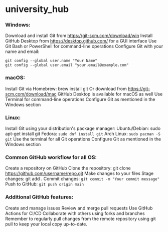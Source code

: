 # university_hub

### Windows:
Download and install Git from https://git-scm.com/download/win
Install GitHub Desktop from https://desktop.github.com/ for a GUI interface
Use Git Bash or PowerShell for command-line operations
Configure Git with your name and email:
```
git config --global user.name "Your Name"
git config --global user.email "your.email@example.com"
```

### macOS:
Install Git via Homebrew: brew install git
Or download from https://git-scm.com/download/mac
GitHub Desktop is available for macOS as well
Use Terminal for command-line operations
Configure Git as mentioned in the Windows section

### Linux:
Install Git using your distribution's package manager:
Ubuntu/Debian: sudo apt-get install git
Fedora: ``` sudo dnf install git ```
Arch Linux: ``` sudo pacman -S git ```
Use the terminal for all Git operations
Configure Git as mentioned in the Windows section

### Common GitHub workflow for all OS:

Create a repository on GitHub
Clone the repository: git clone https://github.com/username/repo.git
Make changes to your files
Stage changes: git add .
Commit changes: ``` git commit -m "Your commit message" ```
Push to GitHub: ``` git push origin main ```

### Additional GitHub features:

Create and manage issues
Review and merge pull requests
Use GitHub Actions for CI/CD
Collaborate with others using forks and branches
Remember to regularly pull changes from the remote repository using git pull to keep your local copy up-to-date.